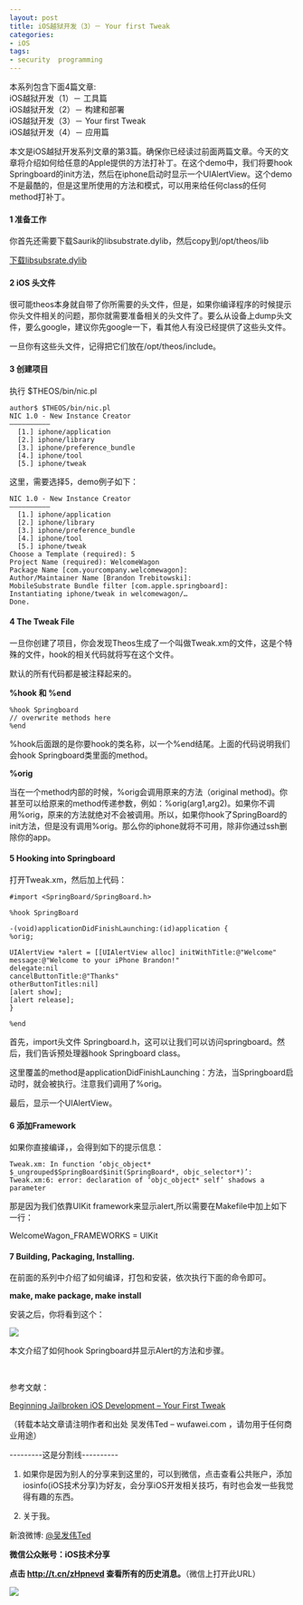 ```yaml
---
layout: post  
title: iOS越狱开发（3）－ Your first Tweak  
categories:  
- iOS  
tags:    
- security  programming
---   
```

 


本系列包含下面4篇文章:  
iOS越狱开发（1）－ 工具篇        
iOS越狱开发（2）－ 构建和部署   
iOS越狱开发（3）－ Your first Tweak   
iOS越狱开发（4）－ 应用篇


本文是iOS越狱开发系列文章的第3篇。确保你已经读过前面两篇文章。今天的文章将介绍如何给任意的Apple提供的方法打补丁。在这个demo中，我们将要hook Springboard的init方法，然后在iphone启动时显示一个UIAlertView。这个demo不是最酷的，但是这里所使用的方法和模式，可以用来给任何class的任何method打补丁。

#### **1 准备工作**

你首先还需要下载Saurik的libsubstrate.dylib，然后copy到/opt/theos/lib

[下载libsubsrate.dylib](http://www.mediafire.com/?2upm53uzzj0488u)

#### **2 iOS 头文件**

很可能theos本身就自带了你所需要的头文件，但是，如果你编译程序的时候提示你头文件相关的问题，那你就需要准备相关的头文件了。要么从设备上dump头文件，要么google，建议你先google一下，看其他人有没已经提供了这些头文件。

一旦你有这些头文件，记得把它们放在/opt/theos/include。

#### **3 创建项目**

执行
$THEOS/bin/nic.pl

    author$ $THEOS/bin/nic.pl
    NIC 1.0 - New Instance Creator
    ——————————
      [1.] iphone/application
      [2.] iphone/library
      [3.] iphone/preference_bundle
      [4.] iphone/tool
      [5.] iphone/tweak


这里，需要选择5，demo例子如下：

    NIC 1.0 - New Instance Creator
    ——————————
      [1.] iphone/application
      [2.] iphone/library
      [3.] iphone/preference_bundle
      [4.] iphone/tool
      [5.] iphone/tweak
    Choose a Template (required): 5
    Project Name (required): WelcomeWagon 
    Package Name [com.yourcompany.welcomewagon]: 
    Author/Maintainer Name [Brandon Trebitowski]: 
    MobileSubstrate Bundle filter [com.apple.springboard]: 
    Instantiating iphone/tweak in welcomewagon/…
    Done.

#### **4 The Tweak File**

一旦你创建了项目，你会发现Theos生成了一个叫做Tweak.xm的文件，这是个特殊的文件，hook的相关代码就将写在这个文件。

默认的所有代码都是被注释起来的。

**%hook 和 %end**

    %hook Springboard
    // overwrite methods here
    %end

%hook后面跟的是你要hook的类名称，以一个%end结尾。上面的代码说明我们会hook Springboard类里面的method。

**%orig**

当在一个method内部的时候，%orig会调用原来的方法（original method)。你甚至可以给原来的method传递参数，例如：%orig(arg1,arg2)。如果你不调用%orig，原来的方法就绝对不会被调用。所以，如果你hook了SpringBoard的init方法，但是没有调用%orig。那么你的iphone就将不可用，除非你通过ssh删除你的app。



#### 5  Hooking into Springboard ##

打开Tweak.xm，然后加上代码：


    #import <SpringBoard/SpringBoard.h>
    
    %hook SpringBoard
    
    -(void)applicationDidFinishLaunching:(id)application {
    %orig;
    
    UIAlertView *alert = [[UIAlertView alloc] initWithTitle:@"Welcome" 
    message:@"Welcome to your iPhone Brandon!" 
    delegate:nil 
    cancelButtonTitle:@"Thanks" 
    otherButtonTitles:nil]
    [alert show];
    [alert release];
    }
    
    %end


首先，import头文件 Springboard.h，这可以让我们可以访问springboard。然后，我们告诉预处理器hook Springboard class。

这里覆盖的method是applicationDidFinishLaunching：方法，当Springboard启动时，就会被执行。注意我们调用了%orig。

最后，显示一个UIAlertView。



#### 6 添加Framework

如果你直接编译，，会得到如下的提示信息：

    Tweak.xm: In function ‘objc_object* $_ungrouped$SpringBoard$init(SpringBoard*, objc_selector*)’:
    Tweak.xm:6: error: declaration of ‘objc_object* self’ shadows a parameter


那是因为我们依靠UIKit framework来显示alert,所以需要在Makefile中加上如下一行：

WelcomeWagon_FRAMEWORKS = UIKit



#### 7 Building, Packaging, Installing.

在前面的系列中介绍了如何编译，打包和安装，依次执行下面的命令即可。

**make, make package, make install**

安装之后，你将看到这个：

![](http://f.cl.ly/items/3J1W0j0c1F3y081P2D2i/IMG_0001.PNG)

本文介绍了如何hook Springboard并显示Alert的方法和步骤。


<br/>


参考文献：

[Beginning Jailbroken iOS Development – Your First Tweak](http://brandontreb.com/beginning-jailbroken-ios-development-your-first-tweak)


（转载本站文章请注明作者和出处 吴发伟Ted – wufawei.com ，请勿用于任何商业用途）

---------这是分割线----------
<br />

1) 如果你是因为别人的分享来到这里的，可以到微信，点击查看公共账户，添加
   iosinfo(iOS技术分享)为好友，会分享iOS开发相关技巧，有时也会发一些我觉得有趣的东西。

  
2)  关于我。  

新浪微博: [@吴发伟Ted](http://weibo.com/wufawei)

**微信公众账号：iOS技术分享**

 **点击     **<http://t.cn/zHpnevd>**   查看所有的历史消息。**（微信上打开此URL）

                 
![](http://farm3.staticflickr.com/2861/8836295022_023774dd2f_m.jpg)